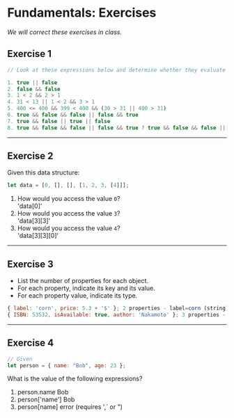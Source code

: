 # Fundamentals: Exercises

_We will correct these exercises in class._

## Exercise 1

```js
// Look at these expressions below and determine whether they evaluate to true or false

1. true || false
2. false && false
3. 1 < 2 && 2 > 1
4. 31 < 13 || 1 < 2 && 3 > 1
5. 400 <= 400 && 399 < 400 && (30 > 31 || 400 > 31)
6. true && false && false || false && true
7. true && false || true || false
8. true && false && false || false && true ? true && false && false || false && true : 1 < 2 && 2 > 1
```

---

## Exercise 2

Given this data structure:

```js
let data = [0, [], [], [1, 2, 3, [4]]];
```

1. How would you access the value `0`?  
'data[0]'
2. How would you access the value `3`?  
'data[3][3]'
3. How would you access the value `4`?  
'data[3][3][0]'

---

## Exercise 3

- List the number of properties for each object.
- For each property, indicate its key and its value.
- For each property value, indicate its type.

```js
{ label: 'corn', price: 5.3 + '$' }; 2 properties - label=corn (string), price=5.3$ (number + string)
{ ISBN: 53532, isAvailable: true, author: 'Nakamoto' }; 3 properties - ISBN=53532 (number), isAvailable=true (boolean), author=Nakamoto (string)
```

---

## Exercise 4

```js
// Given
let person = { name: "Bob", age: 23 };
```

What is the value of the following expressions?

1. person.name
Bob
2. person['name']
Bob
3. person[name]
error (requires ',` or ")
